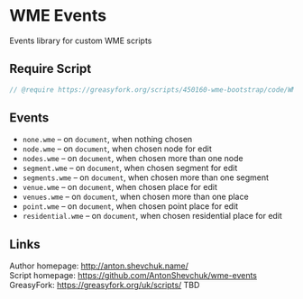 # WME Events
Events library for custom WME scripts

## Require Script
```javascript
// @require https://greasyfork.org/scripts/450160-wme-bootstrap/code/WME-Bootstrap.js
```

## Events

* `none.wme` – on `document`, when nothing chosen
* `node.wme` – on `document`, when chosen node for edit
* `nodes.wme` – on `document`, when chosen more than one node
* `segment.wme` – on `document`, when chosen segment for edit
* `segments.wme` – on `document`, when chosen more than one segment
* `venue.wme` – on `document`, when chosen place for edit
* `venues.wme` – on `document`, when chosen more than one place
* `point.wme` – on `document`, when chosen point place for edit
* `residential.wme` – on `document`, when chosen residential place for edit

## Links
Author homepage: http://anton.shevchuk.name/  
Script homepage: https://github.com/AntonShevchuk/wme-events  
GreasyFork: https://greasyfork.org/uk/scripts/ TBD
